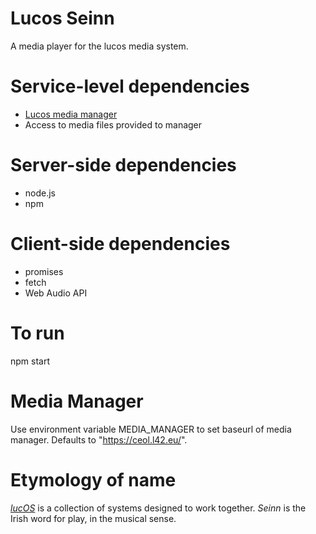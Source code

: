 # Lucos Seinn
A media player for the lucos media system.

# Service-level dependencies
* [Lucos media manager](https://github.com/lucas42/lucos_media_manager)
* Access to media files provided to manager

# Server-side dependencies
* node.js
* npm

# Client-side dependencies
* promises
* fetch
* Web Audio API

# To run
npm start

# Media Manager
Use environment variable MEDIA_MANAGER to set baseurl of media manager.  Defaults to "https://ceol.l42.eu/".

# Etymology of name
*[lucOS](https://github.com/lucas42/lucos)* is a collection of systems designed to work together.  *Seinn* is the Irish word for play, in the musical sense.